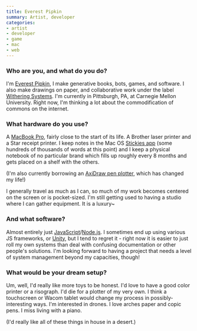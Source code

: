 ```yaml
---
title: Everest Pipkin
summary: Artist, developer
categories:
- artist
- developer
- game
- mac
- web
---
```


### Who are you, and what do you do?

I'm [Everest Pipkin](http://everest-pipkin.com "Everest's website."), I make generative books, bots, games, and software. I also make drawings on paper, and collaborative work under the label [Withering Systems](http://withering.systems/ "Everest's collaborative group"). I'm currently in Pittsburgh, PA, at Carnegie Mellon University. Right now, I'm thinking a lot about the commodification of commons on the internet.

### What hardware do you use?

A [MacBook Pro][macbook-pro], fairly close to the start of its life. A Brother laser printer and a Star receipt printer. I keep notes in the Mac OS [Stickies app][stickies] (some hundreds of thousands of words at this point) and I keep a physical notebook of no particular brand which fills up roughly every 8 months and gets placed on a shelf with the others.

(I'm also currently borrowing an [AxiDraw pen plotter][axidraw], which has changed my life!)

I generally travel as much as I can, so much of my work becomes centered on the screen or is pocket-sized. I'm still getting used to having a studio where I can gather equipment. It is a luxury~

### And what software?

Almost entirely just [JavaScript][]/[Node.js][node.js]. I sometimes end up using various JS frameworks, or [Unity][], but I tend to regret it - right now it is easier to just roll my own systems than deal with confusing documentation or other people's solutions. I'm looking forward to having a project that needs a level of system management beyond my capacities, though!

### What would be your dream setup?

Um, well, I'd really like more toys to be honest. I'd love to have a good color printer or a risograph. I'd die for a plotter of my very own. I think a touchscreen or Wacom tablet would change my process in possibly-interesting ways. I'm interested in drones. I love arches paper and copic pens. I miss living with a piano.

(I'd really like all of these things in house in a desert.)

[axidraw]: https://www.axidraw.com/ "A drawing machine."
[macbook-pro]: https://www.apple.com/macbook-pro/ "A laptop."
[unity]: https://unity3d.com/unity/ "A cross-platform game development tool."
[node.js]: https://nodejs.org/en/ "A Javascript application platform."
[stickies]: https://en.wikipedia.org/wiki/Stickies_(software) "Desktop note software for the Mac."
[javascript]: https://en.wikipedia.org/wiki/JavaScript "An interpreted scripting language."
